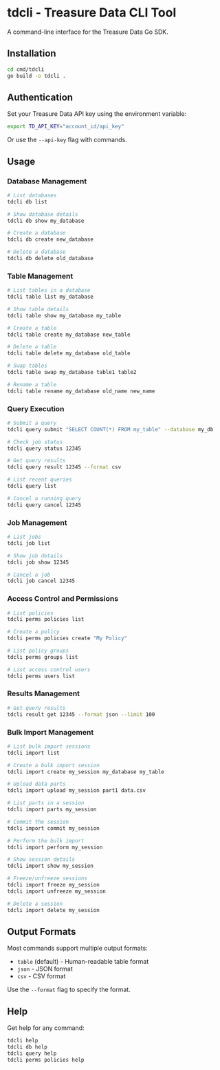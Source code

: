 # tdcli - Treasure Data CLI Tool

A command-line interface for the Treasure Data Go SDK.

## Installation

```bash
cd cmd/tdcli
go build -o tdcli .
```

## Authentication

Set your Treasure Data API key using the environment variable:

```bash
export TD_API_KEY="account_id/api_key"
```

Or use the `--api-key` flag with commands.

## Usage

### Database Management
```bash
# List databases
tdcli db list

# Show database details  
tdcli db show my_database

# Create a database
tdcli db create new_database

# Delete a database
tdcli db delete old_database
```

### Table Management
```bash
# List tables in a database
tdcli table list my_database

# Show table details
tdcli table show my_database my_table

# Create a table
tdcli table create my_database new_table

# Delete a table
tdcli table delete my_database old_table

# Swap tables
tdcli table swap my_database table1 table2

# Rename a table
tdcli table rename my_database old_name new_name
```

### Query Execution
```bash
# Submit a query
tdcli query submit "SELECT COUNT(*) FROM my_table" --database my_db

# Check job status
tdcli query status 12345

# Get query results
tdcli query result 12345 --format csv

# List recent queries
tdcli query list

# Cancel a running query
tdcli query cancel 12345
```

### Job Management
```bash
# List jobs
tdcli job list

# Show job details
tdcli job show 12345

# Cancel a job
tdcli job cancel 12345
```

### Access Control and Permissions
```bash
# List policies
tdcli perms policies list

# Create a policy
tdcli perms policies create "My Policy"

# List policy groups
tdcli perms groups list

# List access control users
tdcli perms users list
```

### Results Management
```bash
# Get query results
tdcli result get 12345 --format json --limit 100
```

### Bulk Import Management
```bash
# List bulk import sessions
tdcli import list

# Create a bulk import session
tdcli import create my_session my_database my_table

# Upload data parts
tdcli import upload my_session part1 data.csv

# List parts in a session
tdcli import parts my_session

# Commit the session
tdcli import commit my_session

# Perform the bulk import
tdcli import perform my_session

# Show session details
tdcli import show my_session

# Freeze/unfreeze sessions
tdcli import freeze my_session
tdcli import unfreeze my_session

# Delete a session
tdcli import delete my_session
```

## Output Formats

Most commands support multiple output formats:
- `table` (default) - Human-readable table format
- `json` - JSON format
- `csv` - CSV format

Use the `--format` flag to specify the format.

## Help

Get help for any command:

```bash
tdcli help
tdcli db help
tdcli query help
tdcli perms policies help
```
